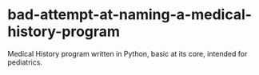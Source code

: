 # bad-attempt-at-naming-a-medical-history-program
Medical History program written in Python, basic at its core, intended for pediatrics.

